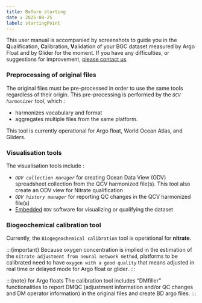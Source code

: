```yaml
---
title: Before starting
date : 2025-08-25
label: startingPoint
---
```


This user manual is accompanied by screenshots to guide you in the **Q**ualification, **C**alibration, **V**alidation of your BGC dataset measured by Argo Float and by Glider for the moment. If you have any difficulties, or suggestions for improvement, [please contact us](#contact).

### Preprocessing of original files 
The original files must be pre-processed in order to use the same tools regardless of their origin. This pre-processing is performed by the *`QCV harmonizer`* tool, which :
- harmonizes vocabulary and format 
- aggregates multiple files from the same platform.

This tool is currently operational for Argo float, World Ocean Atlas, and Gliders.

### Visualisation tools
The visualisation tools include : 
- *`ODV collection manager`* for creating Ocean Data View (ODV) spreadsheet collection from the QCV harmonized file(s). This tool also create an ODV view for Nitrate qualification 
- *`ODV history manager`* for reporting QC changes in the QCV harmonized file(s)
- [Embedded](#odv) `ODV` software for visualizing or qualifying the dataset

### Biogeochemical calibration tool
Currently, the `Biogegeochemical calibration` tool is operational for **nitrate**.

:::{important}
Because oxygen concentration is implied in the estimation of the `nitrate adjustment from neural network method`, platforms to be calibrated need to have `oxygen with a good quality` that means adjusted in real time or delayed mode for Argo float or glider.
:::

:::{note} for Argo floats
The calibration tool includes “DMfiller” functionalities to report DMQC (adjustment information and/or QC changes and DM operator information) in the original files and create BD argo files.
:::
